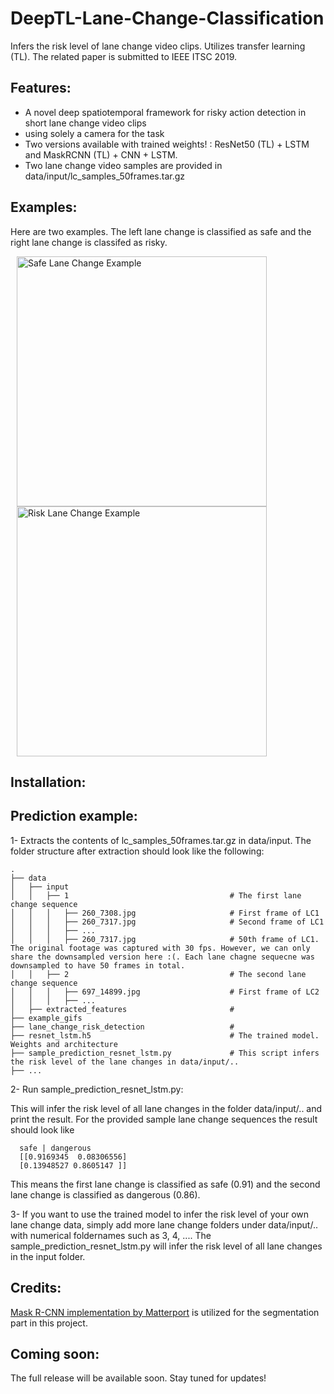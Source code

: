 # DeepTL-Lane-Change-Classification
Infers the risk level of lane change video clips. Utilizes transfer learning (TL). The related paper is submitted to IEEE ITSC 2019. 


## Features: 
* A novel deep spatiotemporal framework for risky action detection in short lane change video clips
* using solely a camera for the task
* Two versions available with trained weights! : ResNet50 (TL) + LSTM and MaskRCNN (TL) + CNN + LSTM.
* Two lane change video samples are provided in data/input/lc_samples_50frames.tar.gz 


## Examples:

Here are two examples. The left lane change is classified as safe and the right lane change is classifed as risky.


<img src="example_gifs/260.gif" title="Safe Lane Change Example" width="400" hspace="10"> <img src="example_gifs/697.gif" title="Risk Lane Change Example" width="400" hspace="10"> 

## Installation:


## Prediction example:

1- Extracts the contents of lc_samples_50frames.tar.gz in data/input. The folder structure after extraction should look like the following:

    .
    ├── data
    │   ├── input 
    │   │   ├── 1                                    # The first lane change sequence
    │   │   │   ├── 260_7308.jpg                     # First frame of LC1
    │   │   │   ├── 260_7317.jpg                     # Second frame of LC1
    │   │   │   ├── ...      
    │   │   │   ├── 260_7317.jpg                     # 50th frame of LC1. The original footage was captured with 30 fps. However, we can only share the downsampled version here :(. Each lane chagne sequecne was downsampled to have 50 frames in total.
    │   │   ├── 2                                    # The second lane change sequence
    │   │   │   ├── 697_14899.jpg                    # First frame of LC2
    │   │   │   ├── ...                
    │   ├── extracted_features                       # 
    ├── example_gifs                    
    ├── lane_change_risk_detection                   # 
    ├── resnet_lstm.h5                               # The trained model. Weights and architecture 
    ├── sample_prediction_resnet_lstm.py             # This script infers the risk level of the lane changes in data/input/..
    ├── ...
 
2- Run sample_prediction_resnet_lstm.py:

This will infer the risk level of all lane changes in the folder  data/input/.. and print the result. For the provided sample lane change sequences the result should look like

      
      safe | dangerous 
      [[0.9169345  0.08306556]
      [0.13948527 0.8605147 ]]

This means the first lane change is classified as safe (0.91) and the second lane change is classified as dangerous (0.86).

3- If you want to use the trained model to infer the risk level of your own lane change data, simply add more lane change folders under data/input/.. with numerical foldernames such as 3, 4, .... The sample_prediction_resnet_lstm.py will infer the risk level of all lane changes in the input folder.


## Credits:

[Mask R-CNN implementation by Matterport](https://github.com/matterport/Mask_RCNN) is utilized for the segmentation part in this project.

## Coming soon:

The full release will be available soon. Stay tuned for updates!
